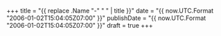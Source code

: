 +++
title = "{{ replace .Name "-" " " | title }}"
date = "{{ now.UTC.Format "2006-01-02T15:04:05Z07:00" }}"
publishDate = "{{ now.UTC.Format "2006-01-02T15:04:05Z07:00" }}"
draft = true
+++
